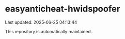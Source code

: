 # easyanticheat-hwidspoofer

Last updated: 2025-06-25 04:13:44

This repository is automatically maintained.
